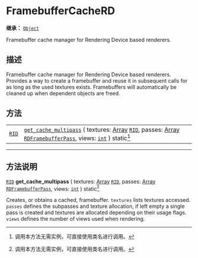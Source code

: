 <!-- ⚠ 请勿编辑本文件 ⚠ -->
<!-- 本文档使用脚本从 WeDot 引擎源码仓库生成。 -->
<!-- 生成脚本：https://github.com/WeDot-Engine/WeDot/tree/4.3/doc/tools/make_md.py； -->
<!-- 原文件：https://github.com/WeDot-Engine/WeDot/tree/4.3/doc/classes/FramebufferCacheRD.xml。 -->

<div id="_class_framebuffercacherd"></div>

# FramebufferCacheRD

**继承：** [`Object`](class_object.md)

Framebuffer cache manager for Rendering Device based renderers.

## 描述

Framebuffer cache manager for Rendering Device based renderers. Provides a way to create a framebuffer and reuse it in subsequent calls for as long as the used textures exists. Framebuffers will automatically be cleaned up when dependent objects are freed.

## 方法

|||
|:-:|:--|
| [`RID`](class_rid.md) | [`get_cache_multipass`](#class_framebuffercacherd_method_get_cache_multipass) ( textures: [Array](class_array.md) [`RID`](class_rid.md), passes: [Array](class_array.md) [`RDFramebufferPass`](class_rdframebufferpass.md), views: [`int`](class_int.md) ) static[^static] |

<!-- rst-class:: classref-section-separator -->

---

## 方法说明

<div id="_class_framebuffercacherd_method_get_cache_multipass"></div>

[`RID`](class_rid.md) **get_cache_multipass** ( textures: [Array](class_array.md) [`RID`](class_rid.md), passes: [Array](class_array.md) [`RDFramebufferPass`](class_rdframebufferpass.md), views: [`int`](class_int.md) ) static[^static]<div id="class_framebuffercacherd_method_get_cache_multipass"></div>

Creates, or obtains a cached, framebuffer. `textures` lists textures accessed. `passes` defines the subpasses and texture allocation, if left empty a single pass is created and textures are allocated depending on their usage flags. `views` defines the number of views used when rendering.

[^virtual]: 本方法通常需要用户覆盖才能生效。
[^const]: 本方法无副作用，不会修改该实例的任何成员变量。
[^vararg]: 本方法除了能接受在此处描述的参数外，还能够继续接受任意数量的参数。
[^constructor]: 本方法用于构造某个类型。
[^static]: 调用本方法无需实例，可直接使用类名进行调用。
[^operator]: 本方法描述的是使用本类型作为左操作数的有效运算符。
[^bitfield]: 这个值是由下列位标志构成位掩码的整数。
[^void]: 无返回值。

